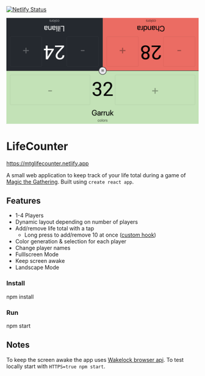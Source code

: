 [![Netlify Status](https://api.netlify.com/api/v1/badges/85e84907-4ed1-4bbc-9959-0d495e3f0b96/deploy-status)](https://app.netlify.com/sites/mtglifecounter/deploys)

![Preview screenshot](/src/img/preview.png)

# LifeCounter

https://mtglifecounter.netlify.app

A small web application to keep track of your life total during a game of [Magic the Gathering](https://en.wikipedia.org/wiki/Magic:_The_Gathering). Built using `create react app`.

## Features
- 1-4 Players
- Dynamic layout depending on number of players
- Add/remove life total with a tap
  - Long press to add/remove 10 at once ([custom hook](./src/hooks/use-long-press.js))
- Color generation & selection for each player
- Change player names
- Fulllscreen Mode
- Keep screen awake
- Landscape Mode

### Install
npm install

### Run
npm start

## Notes
To keep the screen awake the app uses [Wakelock browser api](https://web.dev/wake-lock/). To test locally start with `HTTPS=true npm start`.

